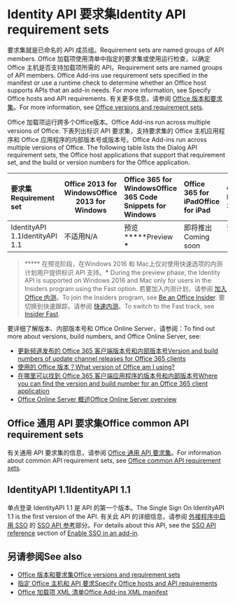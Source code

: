 # <a name="identity-api-requirement-sets"></a><span data-ttu-id="fa3bc-101">Identity API 要求集</span><span class="sxs-lookup"><span data-stu-id="fa3bc-101">Identity API requirement sets</span></span>

<span data-ttu-id="fa3bc-102">要求集就是已命名的 API 成员组。</span><span class="sxs-lookup"><span data-stu-id="fa3bc-102">Requirement sets are named groups of API members.</span></span> <span data-ttu-id="fa3bc-103">Office 加载项使用清单中指定的要求集或使用运行检查，以确定 Office 主机是否支持加载项所需的 API。</span><span class="sxs-lookup"><span data-stu-id="fa3bc-103">Requirement sets are named groups of API members. Office Add-ins use requirement sets specified in the manifest or use a runtime check to determine whether an Office host supports APIs that an add-in needs. For more information, see Specify Office hosts and API requirements.</span></span> <span data-ttu-id="fa3bc-104">有关更多信息，请参阅 [Office 版本和要求集](https://docs.microsoft.com/office/dev/add-ins/develop/office-versions-and-requirement-sets)。</span><span class="sxs-lookup"><span data-stu-id="fa3bc-104">For more information, see [Office versions and requirement sets](https://docs.microsoft.com/office/dev/add-ins/develop/office-versions-and-requirement-sets).</span></span>

<span data-ttu-id="fa3bc-105">Office 加载项运行跨多个Office版本。</span><span class="sxs-lookup"><span data-stu-id="fa3bc-105">Office Add-ins run across multiple versions of Office.</span></span> <span data-ttu-id="fa3bc-106">下表列出标识 API 要求集，支持要求集的 Office 主机应用程序和 Office 应用程序的内部版本号或版本号。</span><span class="sxs-lookup"><span data-stu-id="fa3bc-106">Office Add-ins run across multiple versions of Office. The following table lists the Dialog API requirement sets, the Office host applications that support that requirement set, and the build or version numbers for the Office application.</span></span>

|  <span data-ttu-id="fa3bc-107">要求集</span><span class="sxs-lookup"><span data-stu-id="fa3bc-107">Requirement set</span></span>  | <span data-ttu-id="fa3bc-108">Office 2013 for Windows</span><span class="sxs-lookup"><span data-stu-id="fa3bc-108">Office 2013 for Windows</span></span> | <span data-ttu-id="fa3bc-109">Office 365 for Windows</span><span class="sxs-lookup"><span data-stu-id="fa3bc-109">Office 365 Code Snippets for Windows</span></span>   |  <span data-ttu-id="fa3bc-110">Office 365 for iPad</span><span class="sxs-lookup"><span data-stu-id="fa3bc-110">Office for iPad</span></span>  |  <span data-ttu-id="fa3bc-111">Office 365 for Mac</span><span class="sxs-lookup"><span data-stu-id="fa3bc-111">Office 365 for Mac</span></span>  | <span data-ttu-id="fa3bc-112">Office Online</span><span class="sxs-lookup"><span data-stu-id="fa3bc-112">Office Online</span></span>  | <span data-ttu-id="fa3bc-113">SharePoint Online</span><span class="sxs-lookup"><span data-stu-id="fa3bc-113">SharePoint Online</span></span> | <span data-ttu-id="fa3bc-114">OneDrive.com</span><span class="sxs-lookup"><span data-stu-id="fa3bc-114">OneDrive.com</span></span> |<span data-ttu-id="fa3bc-115">Outlook.com 和 Exchange Online</span><span class="sxs-lookup"><span data-stu-id="fa3bc-115">Outlook.com & Exchange Online</span></span>|
|:-----|-----|:-----|:-----|:-----|:-----|:-----|:-----|:-----|
| <span data-ttu-id="fa3bc-116">IdentityAPI 1.1</span><span class="sxs-lookup"><span data-stu-id="fa3bc-116">IdentityAPI 1.1</span></span>  | <span data-ttu-id="fa3bc-117">不适用</span><span class="sxs-lookup"><span data-stu-id="fa3bc-117">N/A</span></span> | <span data-ttu-id="fa3bc-118">预览 \*\*\*\*\*</span><span class="sxs-lookup"><span data-stu-id="fa3bc-118">Preview **&#42;**</span></span> | <span data-ttu-id="fa3bc-119">即将推出</span><span class="sxs-lookup"><span data-stu-id="fa3bc-119">Coming soon</span></span> | <span data-ttu-id="fa3bc-120">预览 \*\*\*\*\*</span><span class="sxs-lookup"><span data-stu-id="fa3bc-120">Preview **&#42;**</span></span>| <span data-ttu-id="fa3bc-121">预览</span><span class="sxs-lookup"><span data-stu-id="fa3bc-121">Preview</span></span> | <span data-ttu-id="fa3bc-122">预览</span><span class="sxs-lookup"><span data-stu-id="fa3bc-122">Preview</span></span>| <span data-ttu-id="fa3bc-123">即将推出</span><span class="sxs-lookup"><span data-stu-id="fa3bc-123">Coming soon</span></span> | <span data-ttu-id="fa3bc-124">即将推出</span><span class="sxs-lookup"><span data-stu-id="fa3bc-124">Coming soon</span></span> |

> <span data-ttu-id="fa3bc-125">\*\*\*\*\* 在预览阶段，在Windows 2016 和 Mac上仅对使用快速选项的内测计划用户提供标识 API 支持。</span><span class="sxs-lookup"><span data-stu-id="fa3bc-125">**&#42;** During the preview phase, the Identity API is supported on Windows 2016 and Mac only for users in the Insiders program using the Fast option.</span></span> <span data-ttu-id="fa3bc-126">若要加入内测计划，请参阅 [加入 Office 内测](https://products.office.com/office-insider?tab=tab-1)。</span><span class="sxs-lookup"><span data-stu-id="fa3bc-126">To join the Insiders program, see [Be an Office Insider](https://products.office.com/office-insider?tab=tab-1).</span></span> <span data-ttu-id="fa3bc-127">要切换到快速跟踪，请参阅 [快速内测](https://answers.microsoft.com/en-us/msoffice/forum/msoffice_officeinsider-mso_win10-msoinsider_reg/its-here-office-insider-fast-for-office-2016-on/dbe8e7bb-9523-44a4-948b-9436fedfd961)。</span><span class="sxs-lookup"><span data-stu-id="fa3bc-127">To switch to the Fast track, see [Insider Fast](https://answers.microsoft.com/en-us/msoffice/forum/msoffice_officeinsider-mso_win10-msoinsider_reg/its-here-office-insider-fast-for-office-2016-on/dbe8e7bb-9523-44a4-948b-9436fedfd961).</span></span>

<span data-ttu-id="fa3bc-128">要详细了解版本、内部版本号和 Office Online Server，请参阅：</span><span class="sxs-lookup"><span data-stu-id="fa3bc-128">To find out more about versions, build numbers, and Office Online Server, see:</span></span>

- [<span data-ttu-id="fa3bc-129">更新频道发布的 Office 365 客户端版本号和内部版本号</span><span class="sxs-lookup"><span data-stu-id="fa3bc-129">Version and build numbers of update channel releases for Office 365 clients</span></span>](https://support.office.com/article/version-and-build-numbers-of-update-channel-releases-ae942449-1fca-4484-898b-a933ea23def7)
- [<span data-ttu-id="fa3bc-130">使用的 Office 版本？</span><span class="sxs-lookup"><span data-stu-id="fa3bc-130">What version of Office am I using?</span></span>](https://support.office.com/article/What-version-of-Office-am-I-using-932788b8-a3ce-44bf-bb09-e334518b8b19)
- [<span data-ttu-id="fa3bc-131">在哪里可以找到 Office 365 客户端应用程序的版本号和内部版本号</span><span class="sxs-lookup"><span data-stu-id="fa3bc-131">Where you can find the version and build number for an Office 365 client application</span></span>](https://support.office.com/article/version-and-build-numbers-of-update-channel-releases-ae942449-1fca-4484-898b-a933ea23def7)
- [<span data-ttu-id="fa3bc-132">Office Online Server 概述</span><span class="sxs-lookup"><span data-stu-id="fa3bc-132">Office Online Server overview</span></span>](https://docs.microsoft.com/officeonlineserver/office-online-server-overview)

## <a name="office-common-api-requirement-sets"></a><span data-ttu-id="fa3bc-133">Office 通用 API 要求集</span><span class="sxs-lookup"><span data-stu-id="fa3bc-133">Office common API requirement sets</span></span>

<span data-ttu-id="fa3bc-134">有关通用 API 要求集的信息，请参阅 [Office 通用 API 要求集](office-add-in-requirement-sets.md)。</span><span class="sxs-lookup"><span data-stu-id="fa3bc-134">For information about common API requirement sets, see [Office common API requirement sets](office-add-in-requirement-sets.md).</span></span>

## <a name="identityapi-11"></a><span data-ttu-id="fa3bc-135">IdentityAPI 1.1</span><span class="sxs-lookup"><span data-stu-id="fa3bc-135">IdentityAPI 1.1</span></span> 

<span data-ttu-id="fa3bc-136">单点登录 IdentityAPI 1.1 是 API 的第一个版本。</span><span class="sxs-lookup"><span data-stu-id="fa3bc-136">The Single Sign On IdentityAPI 1.1 is the first version of the API.</span></span> <span data-ttu-id="fa3bc-137">有关此 API 的详细信息，请参阅 [外接程序中启用 SSO](https://docs.microsoft.com/office/dev/add-ins/develop/sso-in-office-add-ins) 的 [SSO API 参考](https://docs.microsoft.com/office/dev/add-ins/develop/sso-in-office-add-ins#sso-api-reference)部分。</span><span class="sxs-lookup"><span data-stu-id="fa3bc-137">For details about this API, see the [SSO API reference](https://docs.microsoft.com/office/dev/add-ins/develop/sso-in-office-add-ins#sso-api-reference) section of [Enable SSO in an add-in](https://docs.microsoft.com/office/dev/add-ins/develop/sso-in-office-add-ins).</span></span>

## <a name="see-also"></a><span data-ttu-id="fa3bc-138">另请参阅</span><span class="sxs-lookup"><span data-stu-id="fa3bc-138">See also</span></span>

- [<span data-ttu-id="fa3bc-139">Office 版本和要求集</span><span class="sxs-lookup"><span data-stu-id="fa3bc-139">Office versions and requirement sets</span></span>](https://docs.microsoft.com/office/dev/add-ins/develop/office-versions-and-requirement-sets)
- [<span data-ttu-id="fa3bc-140">指定 Office 主机和 API 要求</span><span class="sxs-lookup"><span data-stu-id="fa3bc-140">Specify Office hosts and API requirements</span></span>](https://docs.microsoft.com/office/dev/add-ins/develop/specify-office-hosts-and-api-requirements)
- [<span data-ttu-id="fa3bc-141">Office 加载项 XML 清单</span><span class="sxs-lookup"><span data-stu-id="fa3bc-141">Office Add-ins XML manifest</span></span>](https://docs.microsoft.com/office/dev/add-ins/develop/add-in-manifests)
